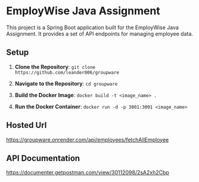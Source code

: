 # EmployWise Java Assignment

This project is a Spring Boot application built for the EmployWise Java Assignment. It provides a set of API endpoints for managing employee data. 

## Setup

1. **Clone the Repository**: 
`git clone https://github.com/leander006/groupware`

3. **Navigate to the Repository**:
`cd groupware`

4. **Build the Docker Image**:
` docker build -t <image_name> . `

5. **Run the Docker Container**:
` docker run -d -p 3001:3001 <image_name> `

## Hosted Url
https://groupware.onrender.com/api/employees/fetchAllEmployee

## API Documentation
https://documenter.getpostman.com/view/30112098/2sA2xh2Cbp
